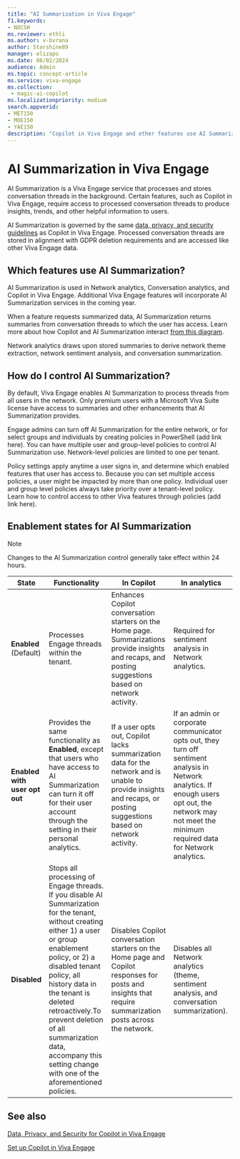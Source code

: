 ```yaml
---
title: "AI Summarization in Viva Engage"
f1.keywords:
- NOCSH
ms.reviewer: ethli
ms.author: v-bvrana
author: Starshine89
manager: elizapo
ms.date: 08/02/2024
audience: Admin
ms.topic: concept-article
ms.service: viva-engage
ms.collection: 
 - magic-ai-copilot
ms.localizationpriority: medium
search.appverid:
- MET150
- MOE150
- YAE150
description: "Copilot in Viva Engage and other features use AI Summarization"
---
```


# AI Summarization in Viva Engage

AI Summarization is a Viva Engage service that processes and stores conversation threads in the background. Certain features, such as Copilot in Viva Engage, require access to processed conversation threads to produce insights, trends, and other helpful information to users.

AI Summarization is governed by the same [data, privacy, and security guidelines](/viva/engage/manage-security-and-compliance/data-privacy-security-copilot-engage) as Copilot in Viva Engage. Processed conversation threads are stored in alignment with GDPR deletion requirements and are accessed like other Viva Engage data.

## Which features use AI Summarization?

AI Summarization is used in Network analytics, Conversation analytics, and Copilot in Viva Engage. Additional Viva Engage features will incorporate AI Summarization services in the coming year.

When a feature requests summarized data, AI Summarization returns summaries from conversation threads to which the user has access. Learn more about how Copilot and AI Summarization interact [from this diagram](/viva/engage/configure-copilot-for-engage#data-processing-and-storage).

Network analytics draws upon stored summaries to derive network theme extraction, network sentiment analysis, and conversation summarization.

## How do I control AI Summarization?

By default, Viva Engage enables AI Summarization to process threads from all users in the network. Only premium users with a Microsoft Viva Suite license have access to summaries and other enhancements that AI Summarization provides.

Engage admins can turn off AI Summarization for the entire network, or for select groups and individuals by creating policies in PowerShell (add link here). You can have multiple user and group-level policies to control AI Summarization use. Network-level policies are limited to one per tenant.  

Policy settings apply anytime a user signs in, and determine which enabled features that user has access to. Because you can set multiple access policies, a user might be impacted by more than one policy. Individual user and group level policies always take priority over a tenant-level policy. Learn how to control access to other Viva features through policies (add link here).

## Enablement states for AI Summarization

>[!NOTE]
>Changes to the AI Summarization control generally take effect within 24 hours.

|State| Functionality| In Copilot| In analytics|
|--------|------------|----------|-------------|
|**Enabled** (Default)| Processes Engage threads within the tenant.|Enhances Copilot conversation starters on the Home page. Summarizations provide insights and recaps, and  posting suggestions based on network activity.|Required for sentiment analysis in Network analytics.|
|**Enabled with user opt out**|Provides the same functionality as **Enabled**, except that users who have access to AI Summarization can turn it off for their user account through the setting in their personal analytics.|If a user opts out, Copilot lacks summarization data for the network and is unable to provide insights and recaps, or posting suggestions based on network activity.|If an admin or corporate communicator opts out, they turn off sentiment analysis in Network analytics. If enough users opt out, the network may not meet the minimum required data for Network analytics.|
|**Disabled**|Stops all processing of Engage threads. If you disable AI Summarization for the tenant, without creating either 1) a user or group enablement policy, or 2) a disabled tenant policy, all history data in the tenant is deleted retroactively.To prevent deletion of all summarization data, accompany this setting change with one of the aforementioned policies.|Disables Copilot conversation starters on the Home page and Copilot responses for posts and insights that require summarization posts across the network.|Disables all Network analytics (theme, sentiment analysis, and conversation summarization).|

## See also

[Data, Privacy, and Security for Copilot in Viva Engage](/viva/engage/manage-security-and-compliance/data-privacy-security-copilot-engage)

[Set up Copilot in Viva Engage](/viva/engage/configure-copilot-for-engage)
